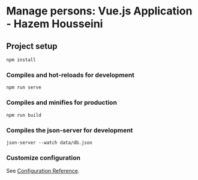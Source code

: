# Manage persons: Vue.js Application - Hazem Housseini

## Project setup

```
npm install
```

### Compiles and hot-reloads for development

```
npm run serve
```

### Compiles and minifies for production

```
npm run build
```

### Compiles the json-server for development

```
json-server --watch data/db.json
```

### Customize configuration

See [Configuration Reference](https://cli.vuejs.org/config/).

